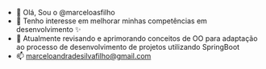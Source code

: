 - 👋 Olá, Sou o @marceloasfilho
- 👀 Tenho interesse em melhorar minhas competências em desenvolvimento ✨
- 🌱 Atualmente revisando e aprimorando conceitos de OO para adaptação ao processo de desenvolvimento de projetos utilizando SpringBoot
- 📫 marceloandradesilvafilho@gmail.com

<!---
marceloasfilho/marceloasfilho is a ✨ special ✨ repository because its `README.md` (this file) appears on your GitHub profile.
You can click the Preview link to take a look at your changes.
--->
